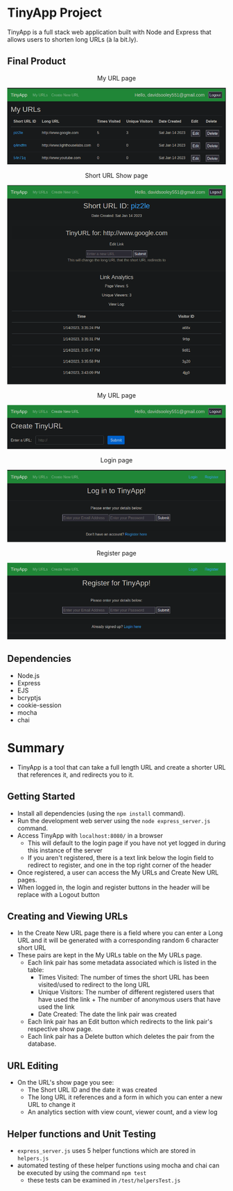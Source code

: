# TinyApp Project

TinyApp is a full stack web application built with Node and Express that allows users to shorten long URLs (à la bit.ly).

## Final Product

<div align="center">My URL page</div>

!["MyURL page"](https://github.com/DASitby/tinyapp/blob/master/docs/my-urls-page.png?raw=true)

<div align="center">Short URL Show page</div>

!["Short URL Show page"](https://github.com/DASitby/tinyapp/blob/master/docs/url-show-page.png?raw=true)

<div align="center">My URL page</div>

!["Create New URL Page"](https://github.com/DASitby/tinyapp/blob/master/docs/create-page.png?raw=true)

<div align="center">Login page</div>

!["Login Page"](https://github.com/DASitby/tinyapp/blob/master/docs/login-page.png?raw=true)

<div align="center">Register page</div>

!["Register Page"](https://github.com/DASitby/tinyapp/blob/master/docs/register-page.png?raw=true)

## Dependencies

- Node.js
- Express
- EJS
- bcryptjs
- cookie-session
- mocha
- chai
# Summary 
- TinyApp is a tool that can take a full length URL and create a shorter URL that references it, and redirects you to it.

## Getting Started
- Install all dependencies (using the `npm install` command).
- Run the development web server using the `node express_server.js` command.
- Access TinyApp with `localhost:8080/` in a browser
  - This will default to the login page if you have not yet logged in during this instance of the server
  - If you aren't registered, there is a text link below the login field to redirect to register, and one in the top right corner of the header
- Once registered, a user can access the My URLs and Create New URL pages.
- When logged in, the login and register buttons in the header will be replace with a Logout button

## Creating and Viewing URLs
- In the Create New URL page there is a field where you can enter a Long URL and it will be generated with a corresponding random 6 character short URL
- These pairs are kept in the My URLs table on the My URLs page.
  - Each link pair has some metadata associated which is listed in the table:
    - Times Visited: The number of times the short URL has been visited/used to redirect to the long URL
    - Unique Visitors: The number of different registered users that have used the link + The number of anonymous users that have used the link
    - Date Created: The date the link pair was created
  - Each link pair has an Edit button which redirects to the link pair's respective show page.
  - Each link pair has a Delete button which deletes the pair from the database.

## URL Editing
- On the URL's show page you see:
  - The Short URL ID and the date it was created
  - The long URL it references and a form in which you can enter a new URL to change it
  - An analytics section with view count, viewer count, and a view log

## Helper functions and Unit Testing
- `express_server.js` uses 5 helper functions which are stored in `helpers.js`
- automated testing of these helper functions using mocha and chai can be executed by using the command `npm test`
  - these tests can be examined in `/test/helpersTest.js`